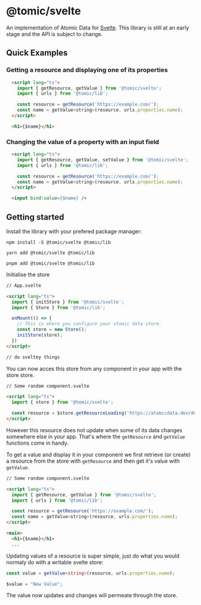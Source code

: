 # @tomic/svelte

An implementation of Atomic Data for [Svelte](https://svelte.dev/).
This library is still at an early stage and the API is subject to change.

## Quick Examples

### Getting a resource and displaying one of its properties
```html
  <script lang="ts">
    import { getResource, getValue } from '@tomic/svelte';
    import { urls } from '@tomic/lib';

    const resource = getResource('https://example.com/');
    const name = getValue<string>(resource, urls.properties.name);
  </script>

  <h1>{$name}</h1>
```

### Changing the value of a property with an input field
```html
  <script lang="ts">
    import { getResource, getValue, setValue } from '@tomic/svelte';
    import { urls } from '@tomic/lib';

    const resource = getResource('https://example.com/');
    const name = getValue<string>(resource, urls.properties.name);
  </script>

  <input bind:value={$name} />
```

## Getting started

Install the library with your prefered package manager: <br />
```
npm install -S @tomic/svelte @tomic/lib
```
```
yarn add @tomic/svelte @tomic/lib
```
```
pnpm add @tomic/svelte @tomic/lib
```

Initialise the store
```html
// App.svelte

<script lang="ts">
  import { initStore } from '@tomic/svelte';
  import { Store } from '@tomic/lib';

  onMount(() => {
    // This is where you configure your atomic data store.
    const store = new Store();
    initStore(store);
  })
</script>

// do sveltey things
```

You can now acces this store from any component in your app with the store store.
```html
// Some random component.svelte

<script lang="ts">
  import { store } from '@tomic/svelte';

  const resource = $store.getResourceLoading('https://atomicdata.dev/documents/tgzamh5hk2t');
</script>
```

However this resource does not update when some of its data changes somewhere else in your app.
That's where the `getResource` and `getValue` functions come in handy.

To get a value and display it in your component we first retrieve (or create) a resource from the store with `getResource` and then get it's value with `getValue`.

```html
// Some random component.svelte

<script lang="ts">
  import { getResource, getValue } from '@tomic/svelte';
  import { urls } from '@tomic/lib';

  const resource = getResource('https://example.com/');
  const name = getValue<string>(resource, urls.properties.name);
</script>

<main>
  <h1>{$name}</h1>
  ...
```

Updating values of a resource is super simple, just do what you would normaly do with a writable svelte store:
```ts
const value = getValue<string>(resource, urls.properties.name);

$value = "New Value";
```

The value now updates and changes will permeate through the store.
